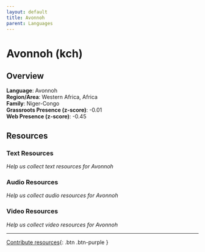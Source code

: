 ```yaml
---
layout: default
title: Avonnoh
parent: Languages
---
```


# Avonnoh (kch)

## Overview

**Language**: Avonnoh  
**Region/Area**: Western Africa, Africa  
**Family**: Niger-Congo  
**Grassroots Presence (z-score)**: -0.01  
**Web Presence (z-score)**: -0.45  

## Resources

### Text Resources
*Help us collect text resources for Avonnoh*

### Audio Resources
*Help us collect audio resources for Avonnoh*

### Video Resources
*Help us collect video resources for Avonnoh*

---

[Contribute resources](https://forms.office.com/e/1SfLJx3u1r){: .btn .btn-purple }

